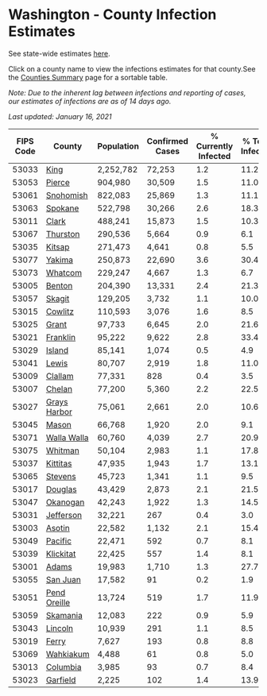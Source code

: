 # Washington - County Infection Estimates

See state-wide estimates [here](/infections/us-wa).

Click on a county name to view the infections estimates for that county.See the [Counties Summary](/infections/summary-counties) page for a sortable table.

*Note: Due to the inherent lag between infections and reporting of cases, our estimates of infections are as of 14 days ago.*

*Last updated: January 16, 2021*

|   FIPS Code |                       County |   Population |   Confirmed Cases |   % Currently Infected |   % Total Infected |
|-------------|------------------------------|--------------|-------------------|------------------------|--------------------|
|       53033 |                 [King](king) |    2,252,782 |            72,253 |                    1.2 |               11.2 |
|       53053 |             [Pierce](pierce) |      904,980 |            30,509 |                    1.5 |               11.0 |
|       53061 |       [Snohomish](snohomish) |      822,083 |            25,869 |                    1.3 |               11.1 |
|       53063 |           [Spokane](spokane) |      522,798 |            30,266 |                    2.6 |               18.3 |
|       53011 |               [Clark](clark) |      488,241 |            15,873 |                    1.5 |               10.3 |
|       53067 |         [Thurston](thurston) |      290,536 |             5,664 |                    0.9 |                6.1 |
|       53035 |             [Kitsap](kitsap) |      271,473 |             4,641 |                    0.8 |                5.5 |
|       53077 |             [Yakima](yakima) |      250,873 |            22,690 |                    3.6 |               30.4 |
|       53073 |           [Whatcom](whatcom) |      229,247 |             4,667 |                    1.3 |                6.7 |
|       53005 |             [Benton](benton) |      204,390 |            13,331 |                    2.4 |               21.3 |
|       53057 |             [Skagit](skagit) |      129,205 |             3,732 |                    1.1 |               10.0 |
|       53015 |           [Cowlitz](cowlitz) |      110,593 |             3,076 |                    1.6 |                8.5 |
|       53025 |               [Grant](grant) |       97,733 |             6,645 |                    2.0 |               21.6 |
|       53021 |         [Franklin](franklin) |       95,222 |             9,622 |                    2.8 |               33.4 |
|       53029 |             [Island](island) |       85,141 |             1,074 |                    0.5 |                4.9 |
|       53041 |               [Lewis](lewis) |       80,707 |             2,919 |                    1.8 |               11.0 |
|       53009 |           [Clallam](clallam) |       77,331 |               828 |                    0.4 |                3.5 |
|       53007 |             [Chelan](chelan) |       77,200 |             5,360 |                    2.2 |               22.5 |
|       53027 | [Grays Harbor](grays-harbor) |       75,061 |             2,661 |                    2.0 |               10.6 |
|       53045 |               [Mason](mason) |       66,768 |             1,920 |                    2.0 |                9.1 |
|       53071 |   [Walla Walla](walla-walla) |       60,760 |             4,039 |                    2.7 |               20.9 |
|       53075 |           [Whitman](whitman) |       50,104 |             2,983 |                    1.1 |               17.8 |
|       53037 |         [Kittitas](kittitas) |       47,935 |             1,943 |                    1.7 |               13.1 |
|       53065 |           [Stevens](stevens) |       45,723 |             1,341 |                    1.1 |                9.5 |
|       53017 |           [Douglas](douglas) |       43,429 |             2,873 |                    2.1 |               21.5 |
|       53047 |         [Okanogan](okanogan) |       42,243 |             1,922 |                    1.3 |               14.5 |
|       53031 |       [Jefferson](jefferson) |       32,221 |               267 |                    0.4 |                3.0 |
|       53003 |             [Asotin](asotin) |       22,582 |             1,132 |                    2.1 |               15.4 |
|       53049 |           [Pacific](pacific) |       22,471 |               592 |                    0.7 |                8.1 |
|       53039 |       [Klickitat](klickitat) |       22,425 |               557 |                    1.4 |                8.1 |
|       53001 |               [Adams](adams) |       19,983 |             1,710 |                    1.3 |               27.7 |
|       53055 |         [San Juan](san-juan) |       17,582 |                91 |                    0.2 |                1.9 |
|       53051 | [Pend Oreille](pend-oreille) |       13,724 |               519 |                    1.7 |               11.9 |
|       53059 |         [Skamania](skamania) |       12,083 |               222 |                    0.9 |                5.9 |
|       53043 |           [Lincoln](lincoln) |       10,939 |               291 |                    1.1 |                8.5 |
|       53019 |               [Ferry](ferry) |        7,627 |               193 |                    0.8 |                8.8 |
|       53069 |       [Wahkiakum](wahkiakum) |        4,488 |                61 |                    0.8 |                5.0 |
|       53013 |         [Columbia](columbia) |        3,985 |                93 |                    0.7 |                8.4 |
|       53023 |         [Garfield](garfield) |        2,225 |               102 |                    1.4 |               13.9 |